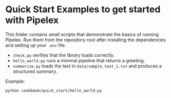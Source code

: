 # Quick Start Examples to get started with Pipelex

This folder contains small scripts that demonstrate the basics of running Pipelex.
Run them from the repository root after installing the dependencies and setting up
your `.env` file.

- `check.py` verifies that the library loads correctly.
- `hello_world.py` runs a minimal pipeline that returns a greeting.
- `summarize.py` loads the text in `data/sample_text_1.txt` and produces a structured summary.

Example:

```bash
python cookbook/quick_start/hello_world.py
```

